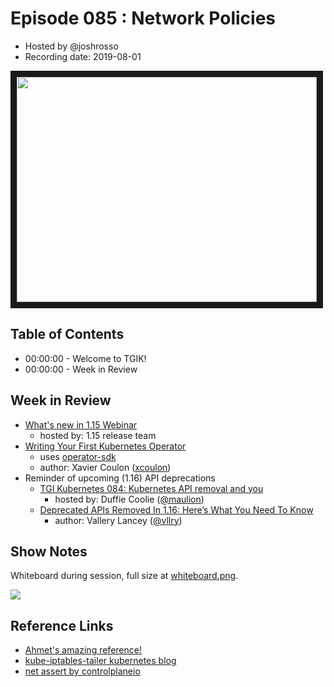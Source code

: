 # Episode 085 : Network Policies

- Hosted by @joshrosso
- Recording date: 2019-08-01

<a href="https://www.youtube.com/watch?v=gzzq7TGBsL8
" target="_blank"><img src="http://img.youtube.com/vi/gzzq7TGBsL8/hqdefault.jpg" width="480" height="360" border="10" /></a>

## Table of Contents

- 00:00:00 - Welcome to TGIK!
- 00:00:00 - Week in Review

## Week in Review

* [What's new in 1.15 Webinar](https://www.youtube.com/watch?v=eq7dgHjPpzc)
    * hosted by: 1.15 release team
* [Writing Your First Kubernetes Operator](https://medium.com/faun/writing-your-first-kubernetes-operator-8f3df4453234)
    * uses [operator-sdk](https://github.com/operator-framework/operator-sdk)
    * author: Xavier Coulon ([xcoulon](https://twitter.com/xcoulon))
* Reminder of upcoming (1.16) API deprecations
    * [TGI Kubernetes 084: Kubernetes API removal and you](https://www.youtube.com/watch?v=-U79ZLO_37E)
        * hosted by: Duffie Coolie ([@maulion](https://twitter.com/mauilion))
    * [Deprecated APIs Removed In 1.16: Here’s What You Need To Know](https://kubernetes.io/blog/2019/07/18/api-deprecations-in-1-16/)
        * author: Vallery Lancey ([@vllry](https://twitter.com/vllry))


## Show Notes

Whiteboard during session, full size at [whiteboard.png](whiteboard.png).

<img src="whiteboard.png">


## Reference Links
- [Ahmet's amazing reference!](https://github.com/ahmetb/kubernetes-network-policy-recipes)
- [kube-iptables-tailer kubernetes blog](https://kubernetes.io/blog/2019/04/19/introducing-kube-iptables-tailer/)
- [net assert by controlplaneio](https://github.com/controlplaneio/netassert)

